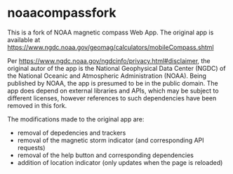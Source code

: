 # noaacompassfork

This is a fork of NOAA magnetic compass Web App. The original app is available at https://www.ngdc.noaa.gov/geomag/calculators/mobileCompass.shtml

Per https://www.ngdc.noaa.gov/ngdcinfo/privacy.html#disclaimer, the original autor of the app is the National Geophysical Data Center (NGDC) of the National Oceanic and Atmospheric Administration (NOAA). Being published by NOAA, the app is presumed to be in the public domain. The app does depend on external libraries and APIs, which may be subject to different licenses, however references to such dependencies have been removed in this fork.

The modifications made to the original app are:
- removal of depedencies and trackers
- removal of the magnetic storm indicator (and corresponding API requests)
- removal of the help button and corresponding dependencies
- addition of location indicator (only updates when the page is reloaded)